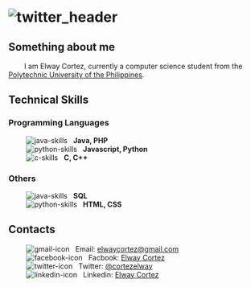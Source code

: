 # ![twitter_header](https://user-images.githubusercontent.com/72487125/130167985-c6c98a0f-d0ce-4721-b42a-068dd2d6dc72.jpg)

## Something about me
&nbsp;&nbsp;&nbsp;&nbsp;&nbsp;&nbsp;&nbsp;&nbsp;I am Elway Cortez, currently a computer science student from the [Polytechnic University of the Philippines](https://www.pup.edu.ph/).  

## Technical Skills
### Programming Languages
&nbsp;&nbsp;&nbsp;&nbsp;&nbsp;&nbsp;&nbsp;&nbsp;
![java-skills](https://user-images.githubusercontent.com/72487125/130170877-2937641d-6d59-4742-bd70-5aa87662636b.png) &nbsp; **Java, PHP** <br>
&nbsp;&nbsp;&nbsp;&nbsp;&nbsp;&nbsp;&nbsp;&nbsp;
![python-skills](https://user-images.githubusercontent.com/72487125/130171493-70cf3f0c-9040-4d65-b758-ab0079adb7f8.png) &nbsp; **Javascript, Python** <br>
&nbsp;&nbsp;&nbsp;&nbsp;&nbsp;&nbsp;&nbsp;&nbsp;
![c-skills](https://user-images.githubusercontent.com/72487125/130171629-6757d413-0027-412b-b7e3-f8b31c152943.png) &nbsp; **C, C++** <br>
### Others
&nbsp;&nbsp;&nbsp;&nbsp;&nbsp;&nbsp;&nbsp;&nbsp;
![java-skills](https://user-images.githubusercontent.com/72487125/130170877-2937641d-6d59-4742-bd70-5aa87662636b.png) &nbsp; **SQL** <br>
&nbsp;&nbsp;&nbsp;&nbsp;&nbsp;&nbsp;&nbsp;&nbsp;
![python-skills](https://user-images.githubusercontent.com/72487125/130171493-70cf3f0c-9040-4d65-b758-ab0079adb7f8.png) &nbsp; **HTML, CSS** <br>


## Contacts
&nbsp;&nbsp;&nbsp;&nbsp;&nbsp;&nbsp;&nbsp;&nbsp;
![gmail-icon](https://user-images.githubusercontent.com/72487125/130173011-a7080e7a-6b23-4f08-bddf-94905cecf581.png)&nbsp;&nbsp; Email: elwaycortez@gmail.com <br>
&nbsp;&nbsp;&nbsp;&nbsp;&nbsp;&nbsp;&nbsp;&nbsp;
![facebook-icon](https://user-images.githubusercontent.com/72487125/130172901-f505935a-cbf3-4cda-b773-3773ef6487c7.png)&nbsp;&nbsp; Facbook: [Elway Cortez](https://www.facebook.com/elway.cortez.27/) <br>
&nbsp;&nbsp;&nbsp;&nbsp;&nbsp;&nbsp;&nbsp;&nbsp;
![twitter-icon](https://user-images.githubusercontent.com/72487125/130173179-c03d7a26-d2bd-49ab-a423-1fc0e06884c8.png)&nbsp;&nbsp; Twitter: [@cortezelway](https://twitter.com/cortezelway) <br>
&nbsp;&nbsp;&nbsp;&nbsp;&nbsp;&nbsp;&nbsp;&nbsp;
![linkedin-icon](https://user-images.githubusercontent.com/72487125/130173539-f0afdb3d-c4f9-4163-a1ee-562916bda160.png)&nbsp;&nbsp; Linkedin: [Elway Cortez](https://www.linkedin.com/in/elway-cortez/) <br>


<!---
Evrouin/Evrouin is a ✨ special ✨ repository because its `README.md` (this file) appears on your GitHub profile.
You can click the Preview link to take a look at your changes.
--->
